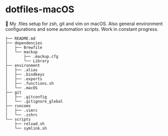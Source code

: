 # dotfiles-macOS
🥟 My .files setup for zsh, git and vim on macOS. Also general environment configurations and some automation scripts. Work in constant progress.

```
├── README.md
├── dependencies
│   ├── Brewfile
│   └── mackup
│       ├── .mackup.cfg
│       └── Library
├── environment
│   ├── .alias
│   ├── .bindkeys
│   ├── .exports
│   ├── .functions.sh
│   └── .macOS
├── git
│   ├── .gitconfig
│   └── .gitignore_global
├── runcoms
│   ├── .vimrc
│   └── .zshrc
└── scripts
    ├── reload.sh
    └── symlink.sh
```

